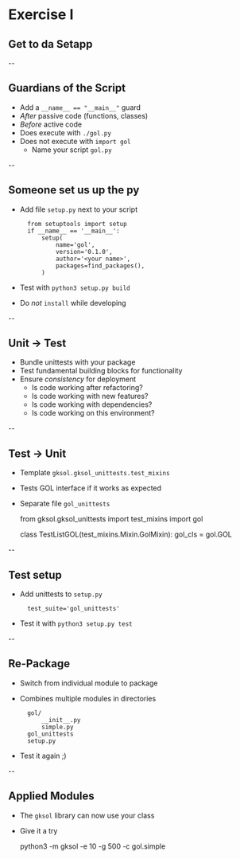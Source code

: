# Exercise I

## Get to da Setapp

--

## Guardians of the Script

* Add a `__name__ == "__main__"` guard
* *After* passive code (functions, classes)
* *Before* active code
* Does execute with `./gol.py`
* Does not execute with `import gol`
    * Name your script `gol.py`

--

## Someone set us up the py

* Add file `setup.py` next to your script

        from setuptools import setup
        if __name__ == '__main__':
            setup(
                name='gol',
                version='0.1.0',
                author='<your name>',
                packages=find_packages(),
            )

* Test with `python3 setup.py build`
* Do *not* `install` while developing

--

## Unit -> Test

* Bundle unittests with your package
* Test fundamental building blocks for functionality
* Ensure *consistency* for deployment
    * Is code working after refactoring?
    * Is code working with new features?
    * Is code working with dependencies?
    * Is code working on this environment?

--

## Test -> Unit

* Template `gksol.gksol_unittests.test_mixins`
* Tests GOL interface if it works as expected
* Separate file `gol_unittests`


    from gksol.gksol_unittests import test_mixins
    import gol

    class TestListGOL(test_mixins.Mixin.GolMixin):
        gol_cls = gol.GOL

--

## Test setup

* Add unittests to `setup.py`

        test_suite='gol_unittests'

* Test it with `python3 setup.py test`

--

## Re-Package

* Switch from individual module to package
* Combines multiple modules in directories

        gol/
            __init__.py
            simple.py
        gol_unittests
        setup.py

* Test it again ;)

--

## Applied Modules

* The `gksol` library can now use your class
* Give it a try


    python3 -m gksol -e 10 -g 500 -c gol.simple
